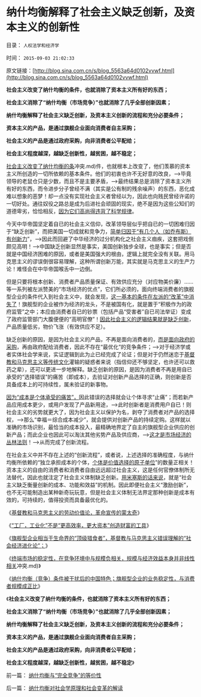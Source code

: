 # 纳什均衡解释了社会主义缺乏创新，及资本主义的创新性

目录： `人权法学和经济学` 

时间： `2015-09-03 21:02:33` 

原文链接：[http://blog.sina.com.cn/s/blog_5563a64d0102vvwf.html](http://blog.sina.com.cn/s/blog_5563a64d0102vvwf.html)

**社会主义改变了纳什均衡的条件，也就消除了资本主义所有好的东西；**

**社会主义消除了“纳什均衡（市场竞争）”也就消除了几乎全部创新因素；**

**纳什均衡解释了社会主义缺乏创新，及资本主义创新的流程和充分必要条件；**

**资本主义的产品，是通过旗舰企业面向消费者自主采购；**

**社会主义的产品是通过政府采购，向非消费者公平配给；**

**社会主义程度越深，越缺乏创新性，越贫困，越不稳定；**



[社会主义改变了纳什均衡的条](../../../2015/9/1/基督教和马克思主义的社会理想，与纳什均衡（竞争)冲突.md)件，也就根本上改变了，他们羡慕的资本主义所创造的一切所依赖的基本条件。他们的初衷也许不无好意的改良，——>毕竟领导的老鼠仓只是少数，而且不是主要矛盾，——>最终结果总是消除了资本主义所有好的东西，而令进步分子曾经不满（其实是公有制的残余噪声）的东西，恶化成难以想象的恶梦！却一点没有实现社会主义者曾经以为，因此也向贱民曾经许诺的一切好处。通往奴役之路总是成为后进社会顽固的现实，绝不是因为这些公知们的道德卑劣，恰恰相反，[因为它们高尚得违背了科学规律](../../../2015/7/6/为什么“出发点是好的”政策，在现实操作中常常适得其反？.md)。

今天中华帝国坚定着自已的社会主义信仰，改革领导层似乎把自已的一切困难归因于“缺乏创新”，而把美国一切成就和竞争力，[简单归因于“有几个人（如乔布斯）有创新力](../../../2011/9/1/乔布斯只是一种货币现象.md)”，——>因此而回避了中华经济的过分机构化之社会主义痼疾，这套把戏倒颇见高明！——>中国缺乏创新显然是事实，美国创新独步全球，也是事实；但是否就是中国经济困难的原因，或者是美国强大的根由，逻辑上就完全没有关联。用马克思主义的谬误倒很容易理解，这种所谓创新万能，其实就是马克思主义的生产力论！难怪会在中华帝国喉舌中一边倒。

但是只要将根本创新、消费者产品质量保证、有效供应充分（对应物美价廉）……等一系列被左派赞美的“市场经济的优点”，它们所必须的，面向终端消费者的旗舰型企业的条件代入到社会主义中，就会发现，[这一基本的条件在左派的“改革”中消失了](../../../2009/6/19/计划经济创造财富吗？.md)！旗舰型的企业被作为经济的龙头，不是被国有化，就是置于“积极作为的政府监管”之中；本应由消费者自已的钞票（包括产品“受害者”自已司法举证）变成了政府监管部门大腹便便的“高明官僚”！[因此社会主义的逻辑结果就是缺乏创新](../../../2015/1/26/《007》表达美国对苏联缺乏创新的共识，创新的衡量标准.md)，产品质量低劣，物价飞涨（有效供应不足）。

缺乏创新的原因，是因为社会主义的产品，不再是面向消费者的，[而是面向政府的采购](../../../2012/5/27/国企是政府机关的延伸，苏联因国企而亡国.md)，再由政府配给消费者，因此不存在“最优化”的竞争条件；——>对于经济学或者实体社会学来说，实证逻辑到此为止已经完成了论证；但是对于仍然迷恋于[基督教和马克思主义等传统文化](../../../2011/10/31/基督教和马克思推崇的中世纪“没有剥削”.md)灌输的疑惑者来说（指信仰还不够坚定，也许还可以救药之辈），还可以更进一步地解释。缺乏创新的原因，是因为消费者不再是用自已承受的“选择错误”的痛苦（即成本），去验证对创新产品选择的正确，则创新是否具备成本上的可持续性，属未验证的新事物。

[因为“成本是个体承受的痛苦”，](../../../2013/4/14/成本是个体利益感受的痛苦.md)因此错误的选择就会让个体寻求“止痛”；而若新产品应用成本更少，或用户发现了产品新用途，——>此时创新者是消费用户自已！则社会主义的劣势就更大了，因为社会主义以保护为名，剥夺了消费者对产品的选择权，——>那么“幸福＝综合成本减少”，就会提供对创新产品的持续定购。这样就以准确的市场识别，最恰当的成本投入，最精确地界定了自主的旗舰型企业供应的创新产品；而此企业也因此可以淘汰其他劣势产品及供应商，——>[这才是市场经济的丛林法则](../../../2010/2/2/炮轰进化论.md)！——>从而完成了创新流程。

在社会主义中并不存在上述的“创新流程”，或者说，上述选择的准确程度，与纳什均衡所依赖的“独立承担成本的个体，[个体是价值选择的原子单位](../../../2010/1/21/人权是价值判断的原子单位.md)”的数量正相关！资本主义的自由的消费者和消费者自由远远超过社会主义，这是任何官僚体制所无法替代，因此也就注定了社会主义体制缺乏创新。[用米塞斯的话来说](../../../2011/2/3/计划经济内核数学理性主义，米塞斯“社会主义不可运作”和兰格.md)，就是“社会主义缺乏衡量创新的成本、功能和效益”的机制。因此即便社会主义“激励创新”，也不无可能制造出某种新奇玩玩意，但是社会主义体制无法界定那种创新是成本有效的，可持续的，值得投资而具备最优化的。

《[基督教和马克思主义的劳动价值论，革命宣传的蒙太奇](../../../2015/8/29/基督教和马克思主义的劳动价值论，革命宣传的蒙太奇；.md)》

《[“工厂，工业化”不是“更高效率，更大资本”创造财富的工具](../../../2015/8/30/基督教和马克思主义者对“工厂，工业化”的误解；.md)》

《[旗舰型企业相当于生命界的“顶级猎食者”，基督教与马克思主义错误理解的“社会经济进化论”；](../../../2015/8/31/两种工厂模式，旗舰型企业和特定供应商，及标准体系.md)》

《[终端市场的稳定性，在竞争环境中与规模负相关，规模与经济效益本身并非线性相关](../../../2015/9/1/基督教和马克思主义的社会理想，与纳什均衡（竞争)冲突.md)》

《[纳什均衡（竞争）条件被干扰后的中国特色；旗舰型企业的业务稳定性，与消费者规模成正比](../../../2015/9/2/纳什均衡（竞争）条件被干扰后的中国特色；.md)》

《**社会主义改变了纳什均衡的条件，也就消除了资本主义所有好的东西；**

**社会主义消除了“纳什均衡（市场竞争）”也就消除了几乎全部创新因素；**

**纳什均衡解释了社会主义缺乏创新，及资本主义创新的流程和充分必要条件；**

**资本主义的产品，是通过旗舰企业面向消费者自主采购；**

**社会主义的产品是通过政府采购，向非消费者公平配给；**

**社会主义程度越深，越缺乏创新性，越贫困，越不稳定**》

前一篇： [纳什均衡与“完全竞争”的等价性](../../../2015/9/4/纳什均衡与“完全竞争”的等价性.md)

后一篇： [纳什均衡对社会学原理和社会变革的解读](../../../2015/9/3/纳什均衡对社会学原理和社会变革的解读.md)

